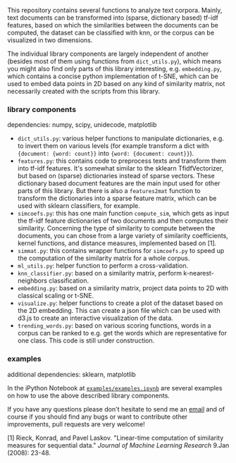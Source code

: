 This repository contains several functions to analyze text corpora.
Mainly, text documents can be transformed into (sparse, dictionary based) tf-idf features, based on which the similarities between the documents can be computed, the dataset can be classified with knn, or the corpus can be visualized in two dimensions. 

The individual library components are largely independent of another (besides most of them using functions from `dict_utils.py`), which means you might also find only parts of this library interesting, e.g. `embedding.py`, which contains a concise python implementation of t-SNE, which can be used to embed data points in 2D based on any kind of similarity matrix, not necessarily created with the scripts from this library.

### library components

dependencies: numpy, scipy, unidecode, matplotlib

- `dict_utils.py`: various helper functions to manipulate dictionaries, e.g. to invert them on various levels (for example transform a dict with `{document: {word: count}}` into `{word: {document: count}}`).
- `features.py`: this contains code to preprocess texts and transform them into tf-idf features. It's somewhat similar to the sklearn TfidfVectorizer, but based on (sparse) dictionaries instead of sparse vectors. These dictionary based document features are the main input used for other parts of this library. But there is also a `features2mat` function to transform the dictionaries into a sparse feature matrix, which can be used with sklearn classifiers, for example.
- `simcoefs.py`: this has one main function `compute_sim`, which gets as input the tf-idf feature dictionaries of two documents and then computes their similarity. Concerning the type of similarity to compute between the documents, you can chose from a large variety of similarity coefficients, kernel functions, and distance measures, implemented based on [1].
- `simmat.py`: this contains wrapper functions for `simcoefs.py` to speed up the computation of the similarity matrix for a whole corpus.
- `ml_utils.py`: helper function to perform a cross-validation.
- `knn_classifier.py`: based on a similarity matrix, perform k-nearest-neighbors classification.
- `embedding.py`: based on a similarity matrix, project data points to 2D with classical scaling or t-SNE.
- `visualize.py`: helper functions to create a plot of the dataset based on the 2D embedding. This can create a json file which can be used with d3.js to create an interactive visualization of the data.
- `trending_words.py`: based on various scoring functions, words in a corpus can be ranked to e.g. get the words which are representative for one class. This code is still under construction.

### examples

additional dependencies: sklearn, matplotlib

In the iPython Notebook at [`examples/examples.ipynb`](https://github.com/cod3licious/nlputils/blob/master/examples/examples.ipynb) are several examples on how to use the above described library components.

If you have any questions please don't hesitate to send me an [email](mailto:cod3licious@gmail.com) and of course if you should find any bugs or want to contribute other improvements, pull requests are very welcome!

[1] Rieck, Konrad, and Pavel Laskov. "Linear-time computation of similarity measures for sequential data." _Journal of Machine Learning Research_ 9.Jan (2008): 23-48.
